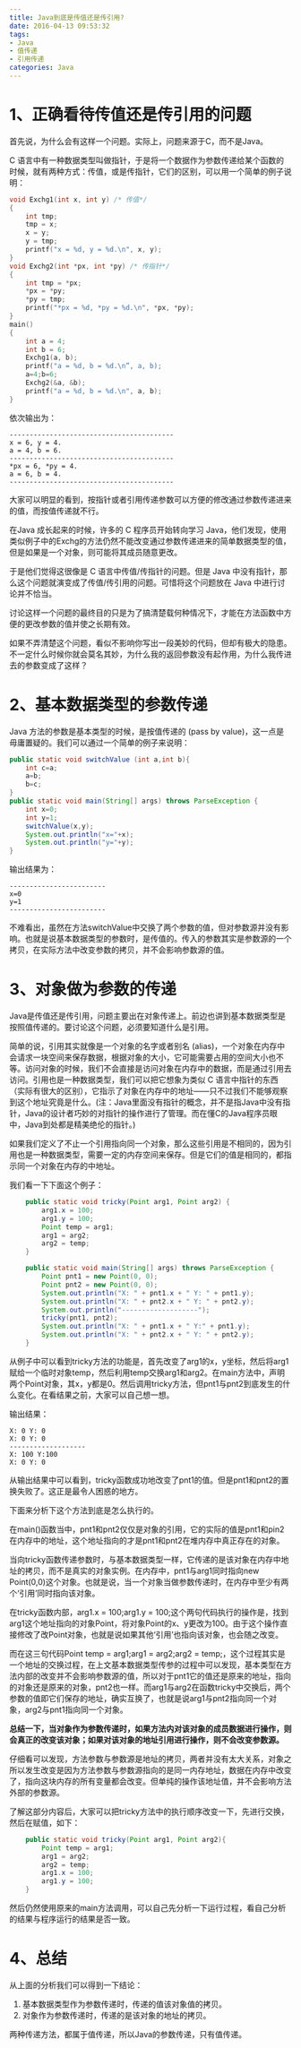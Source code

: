 ```yaml
---
title: Java到底是传值还是传引用?
date: 2016-04-13 09:53:32
tags:
- Java
- 值传递
- 引用传递
categories: Java
---
```

# 1、正确看待传值还是传引用的问题 #

首先说，为什么会有这样一个问题。实际上，问题来源于C，而不是Java。

C 语言中有一种数据类型叫做指针，于是将一个数据作为参数传递给某个函数的时候，就有两种方式：传值，或是传指针，它们的区别，可以用一个简单的例子说明：
<!-- more -->

```c
void Exchg1(int x, int y) /* 传值*/
{
	int tmp;
	tmp = x;
	x = y;
	y = tmp;
	printf("x = %d, y = %d.\n", x, y);
}
void Exchg2(int *px, int *py) /* 传指针*/
{
    int tmp = *px;
    *px = *py;
    *py = tmp;
    printf("*px = %d, *py = %d.\n", *px, *py);
}
main()
{
    int a = 4;
    int b = 6;
    Exchg1(a, b);
    printf("a = %d, b = %d.\n”, a, b);
	a=4;b=6;
    Exchg2(&a, &b);
    printf("a = %d, b = %d.\n", a, b);
}
```

依次输出为：

```
-----------------------------------------
x = 6, y = 4.
a = 4, b = 6.
-----------------------------------------
*px = 6, *py = 4.
a = 6, b = 4.
-----------------------------------------
```

大家可以明显的看到，按指针或者引用传递参数可以方便的修改通过参数传递进来的值，而按值传递就不行。

在Java 成长起来的时候，许多的 C 程序员开始转向学习 Java，他们发现，使用类似例子中的Exchg的方法仍然不能改变通过参数传递进来的简单数据类型的值，但是如果是一个对象，则可能将其成员随意更改。

于是他们觉得这很像是 C 语言中传值/传指针的问题。但是 Java 中没有指针，那么这个问题就演变成了传值/传引用的问题。可惜将这个问题放在 Java 中进行讨论并不恰当。

讨论这样一个问题的最终目的只是为了搞清楚载何种情况下，才能在方法函数中方便的更改参数的值并使之长期有效。

如果不弄清楚这个问题，看似不影响你写出一段美妙的代码，但却有极大的隐患。不一定什么时候你就会莫名其妙，为什么我的返回参数没有起作用，为什么我传进去的参数变成了这样？

# 2、基本数据类型的参数传递 #

Java 方法的参数是基本类型的时候，是按值传递的 (pass by value)，这一点是毋庸置疑的。我们可以通过一个简单的例子来说明：

```java
public static void switchValue (int a,int b){
	int c=a;
	a=b;
	b=c;
}
public static void main(String[] args) throws ParseException {
	int x=0;
	int y=1;
	switchValue(x,y);
	System.out.println("x="+x);
	System.out.println("y="+y);
}
```

输出结果为：

```
------------------------
x=0
y=1
------------------------
```

不难看出，虽然在方法switchValue中交换了两个参数的值，但对参数源并没有影响。也就是说基本数据类型的参数时，是传值的。传入的参数其实是参数源的一个拷贝，在实际方法中改变参数的拷贝，并不会影响参数源的值。

# 3、对象做为参数的传递 #

Java是传值还是传引用，问题主要出在对象传递上。前边也讲到基本数据类型是按照值传递的。要讨论这个问题，必须要知道什么是引用。

简单的说，引用其实就像是一个对象的名字或者别名 (alias)，一个对象在内存中会请求一块空间来保存数据，根据对象的大小，它可能需要占用的空间大小也不等。访问对象的时候，我们不会直接是访问对象在内存中的数据，而是通过引用去访问。引用也是一种数据类型，我们可以把它想象为类似 C 语言中指针的东西（实际有很大的区别），它指示了对象在内存中的地址——只不过我们不能够观察到这个地址究竟是什么。(注：Java里面没有指针的概念，并不是指Java中没有指针，Java的设计者巧妙的对指针的操作进行了管理。而在懂C的Java程序员眼中，Java到处都是精美绝伦的指针。)

如果我们定义了不止一个引用指向同一个对象，那么这些引用是不相同的，因为引用也是一种数据类型，需要一定的内存空间来保存。但是它们的值是相同的，都指示同一个对象在内存的中地址。

我们看一下下面这个例子：

```java
	public static void tricky(Point arg1, Point arg2) {
		arg1.x = 100;
		arg1.y = 100;
		Point temp = arg1;
		arg1 = arg2;
		arg2 = temp;
	}

	public static void main(String[] args) throws ParseException {
		Point pnt1 = new Point(0, 0);
		Point pnt2 = new Point(0, 0);
		System.out.println("X: " + pnt1.x + " Y: " + pnt1.y);
		System.out.println("X: " + pnt2.x + " Y: " + pnt2.y);
		System.out.println("-------------------");
		tricky(pnt1, pnt2);
		System.out.println("X: " + pnt1.x + " Y:" + pnt1.y);
		System.out.println("X: " + pnt2.x + " Y: " + pnt2.y);
	}
```

从例子中可以看到tricky方法的功能是，首先改变了arg1的x，y坐标，然后将arg1赋给一个临时对象temp，然后利用temp交换arg1和arg2。在main方法中，声明两个Point对象，其x，y都是0。然后调用tricky方法，但pnt1与pnt2到底发生的什么变化。在看结果之前，大家可以自己想一想。

输出结果：

```
X: 0 Y: 0
X: 0 Y: 0
-------------------
X: 100 Y:100
X: 0 Y: 0
```

从输出结果中可以看到，tricky函数成功地改变了pnt1的值。但是pnt1和pnt2的置换失败了。这正是最令人困惑的地方。

下面来分析下这个方法到底是怎么执行的。

在main()函数当中，pnt1和pnt2仅仅是对象的引用，它的实际的值是pnt1和pin2在内存中的地址，这个地址指向的才是pnt1和pnt2在堆内存中真正存在的对象。

当向tricky函数传递参数时，与基本数据类型一样，它传递的是该对象在内存中地址的拷贝，而不是真实的对象实例。在内存中，pnt1与arg1同时指向new Point(0,0)这个对象。也就是说，当一个对象当做参数传递时，在内存中至少有两个‘引用’同时指向该对象。

在tricky函数内部，arg1.x = 100;arg1.y = 100;这个两句代码执行的操作是，找到arg1这个地址指向的对象Point，将对象Point的x、y更改为100。由于这个操作直接修改了改Point对象，也就是说如果其他‘引用’也指向该对象，也会随之改变。

而在这三句代码Point temp = arg1;arg1 = arg2;arg2 = temp;，这个过程其实是一个地址的交换过程，在上文基本数据类型传参的过程中可以发现，基本类型在方法内部的改变并不会影响参数源的值，所以对于pnt1它的值还是原来的地址，指向的对象还是原来的对象，pnt2也一样。而arg1与arg2在函数tricky中交换后，两个参数的值即它们保存的地址，确实互换了，也就是说arg1与pnt2指向同一个对象，arg2与pnt1指向同一个对象。

**总结一下，当对象作为参数传递时，如果方法内对该对象的成员数据进行操作，则会真正的改变该对象；如果对该对象的地址引用进行操作，则不会改变参数源。**

仔细看可以发现，方法参数与参数源是地址的拷贝，两者并没有太大关系，对象之所以发生改变是因为方法参数与参数源指向的是同一内存地址，数据在内存中改变了，指向这块内存的所有变量都会改变。但单纯的操作该地址值，并不会影响方法外部的参数源。

了解这部分内容后，大家可以把tricky方法中的执行顺序改变一下，先进行交换，然后在赋值，如下：

```java
	public static void tricky(Point arg1, Point arg2){
	    Point temp = arg1;
	    arg1 = arg2;
	    arg2 = temp;
	    arg1.x = 100;
	    arg1.y = 100;
	}
```

然后仍然使用原来的main方法调用，可以自己先分析一下运行过程，看自己分析的结果与程序运行的结果是否一致。

# 4、总结 #
从上面的分析我们可以得到一下结论：
1. 基本数据类型作为参数传递时，传递的值该对象值的拷贝。
2. 对象作为参数传递时，传递的是该对象的地址的拷贝。

两种传递方法，都属于值传递，所以Java的参数传递，只有值传递。